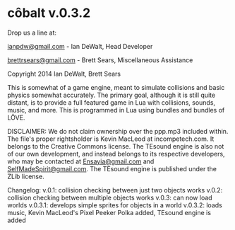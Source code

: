côbalt v.0.3.2
============

Drop us a line at:

ianpdw@gmail.com - Ian DeWalt, Head Developer

brettrsears@gmail.com - Brett Sears, Miscellaneous Assistance

Copyright 2014 Ian DeWalt, Brett Sears

This is somewhat of a game engine, meant to simulate collisions and basic physics somewhat accurately. The primary goal, although it is still quite distant, is to provide a full featured game in Lua with collisions, sounds, music, and more. This is programmed in Lua using bundles and bundles of LÖVE.

DISCLAIMER: We do not claim ownership over the ppp.mp3 included within. The file's proper rightsholder is Kevin MacLeod at incompetech.com. It belongs to the Creative Commons license. The TEsound engine is also not of our own development, and instead belongs to its respective developers, who may be contacted at Ensayia@gmail.com and SelfMadeSpirit@gmail.com. The TEsound engine is published under the ZLib license. 

Changelog:
v.0.1: collision checking between just two objects works
v.0.2: collision checking between multiple objects works
v.0.3: can now load worlds
v.0.3.1: develops simple sprites for objects in a world
v.0.3.2: loads music, Kevin MacLeod's Pixel Peeker Polka added, TEsound engine is added
